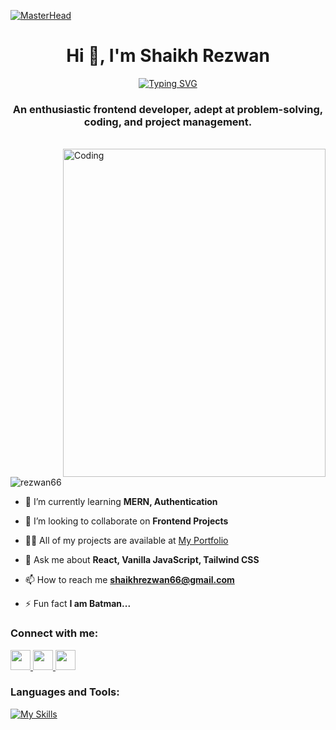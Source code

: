 [![MasterHead](https://user-images.githubusercontent.com/74038190/241765440-80728820-e06b-4f96-9c9e-9df46f0cc0a5.gif)](https://github.com/Rezwan66)

<h1 align="center">Hi 👋, I'm Shaikh Rezwan</h1>
<p align="center"><a href="https://git.io/typing-svg"><img src="https://readme-typing-svg.demolab.com?font=Fira+Code&size=24&pause=1000&center=true&vCenter=true&width=435&lines=Frontend+Developer;Fullstack+Web+Developer;Food+Lover+%E2%9D%A4" alt="Typing SVG" /></a></p>
<h3 align="center">An enthusiastic frontend developer, adept at problem-solving, coding, and project management.</h3>
<br/>

<img align="right" alt="Coding" width="420" height="525" src="https://user-images.githubusercontent.com/74038190/212750996-938b257b-266c-45a7-9af7-655341c0f58b.gif" />

<p align="left"> <img src="https://komarev.com/ghpvc/?username=rezwan66&label=Profile%20views&color=0e75b6&style=flat" alt="rezwan66" /> </p>

- 🌱 I’m currently learning **MERN, Authentication**

- 👯 I’m looking to collaborate on **Frontend Projects**

- 👨‍💻 All of my projects are available at [My Portfolio](http://rezwan66.github.io/ShaikhRezwan.github.io/)

- 💬 Ask me about **React, Vanilla JavaScript, Tailwind CSS**

- 📫 How to reach me **shaikhrezwan66@gmail.com**

- ⚡ Fun fact **I am Batman...**

<h3 align="left">Connect with me:</h3>

<p align="left"> 
  <a href="https://www.github.com/Rezwan66" target="_blank" rel="noreferrer"> <picture> <source media="(prefers-color-scheme: dark)" srcset="https://raw.githubusercontent.com/danielcranney/readme-generator/main/public/icons/socials/github-dark.svg" /> <source media="(prefers-color-scheme: light)" srcset="https://raw.githubusercontent.com/danielcranney/readme-generator/main/public/icons/socials/github.svg" /> <img src="https://raw.githubusercontent.com/danielcranney/readme-generator/main/public/icons/socials/github.svg" width="32" height="32" /> </picture> </a> 
  <a href="https://www.linkedin.com/in/shaikhrezwan" target="_blank" rel="noreferrer"> <picture> <source media="(prefers-color-scheme: dark)" srcset="https://raw.githubusercontent.com/danielcranney/readme-generator/main/public/icons/socials/linkedin-dark.svg" /> <source media="(prefers-color-scheme: light)" srcset="https://raw.githubusercontent.com/danielcranney/readme-generator/main/public/icons/socials/linkedin.svg" /> <img src="https://raw.githubusercontent.com/danielcranney/readme-generator/main/public/icons/socials/linkedin.svg" width="32" height="32" /> </picture> </a> 
  <a href="http://www.medium.com/@shaikhrezwan66" target="_blank" rel="noreferrer"> <picture> <source media="(prefers-color-scheme: dark)" srcset="https://raw.githubusercontent.com/danielcranney/readme-generator/main/public/icons/socials/medium-dark.svg" /> <source media="(prefers-color-scheme: light)" srcset="https://raw.githubusercontent.com/danielcranney/readme-generator/main/public/icons/socials/medium.svg" /> <img src="https://raw.githubusercontent.com/danielcranney/readme-generator/main/public/icons/socials/medium.svg" width="32" height="32" /> </picture> </a></p>


<h3 align="left">Languages and Tools:</h3>


[![My Skills](https://skillicons.dev/icons?i=js,ts,py,html,css,tailwind,react,vite,nodejs,express,mongodb,mysql,firebase,figma&perline=7)](https://skillicons.dev)

[//]: # (<p><img align="left" src="https://github-readme-stats.vercel.app/api/top-langs?username=rezwan66&show_icons=true&locale=en&layout=compact" alt="rezwan66" width="300" height="200" /></p>)

[//]: # (<p>&nbsp;<img align="center" src="https://github-readme-stats.vercel.app/api?username=rezwan66&show_icons=true&locale=en" alt="rezwan66" width="400" height="200" /></p>)

[//]: # (<p><img align="left" src="https://github-readme-streak-stats.herokuapp.com/?user=rezwan66&" alt="rezwan66" width="400" height="200" /></p>)
